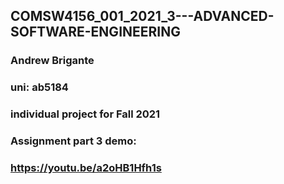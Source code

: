 ## COMSW4156_001_2021_3---ADVANCED-SOFTWARE-ENGINEERING

### Andrew Brigante

### uni: ab5184

### individual project for Fall 2021

### Assignment part 3 demo:

### https://youtu.be/a2oHB1Hfh1s
